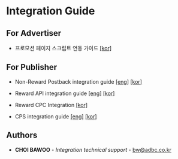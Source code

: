 # Integration Guide


## For Advertiser
- 프로모션 페이지 스크립트 연동 가이드 [[kor]](https://github.com/adbc-tech/integration-guide/blob/master/CPA%20script%20integration%20guide%20for%20Advertiser.md)


## For Publisher
- Non-Reward Postback integration guide 
[[eng]](https://github.com/adbc-tech/integration-guide/blob/master/NCPI%20integration%20guide%20for%20publisher.eng.md) 
[[kor]](https://github.com/adbc-tech/integration-guide/blob/master/NCPI%20integration%20guide%20for%20publisher.md)  

- Reward API integration guide
[[eng]](https://github.com/adbc-tech/integration-guide/blob/master/Reward%20Campaign%20API%20guide%20for%20publisher.eng.md)
[[kor]](https://github.com/adbc-tech/integration-guide/blob/master/Reward%20Campaign%20API%20guide%20for%20publisher.md)

- Reward CPC Integration [[kor]](https://github.com/adbc-tech/integration-guide/blob/master/Reward%20Campaign%20list%20API%20guide%20for%20publisher.md) 

- CPS integration guide 
[[eng]](https://github.com/adbc-tech/integration-guide/blob/master/CPS%20integration%20guide.eng.md)
[[kor]](https://github.com/adbc-tech/integration-guide/blob/master/CPS%20integration%20guide.md)
  


## Authors

* **CHOI BAWOO** - *Integration technical support* - bw@adbc.co.kr